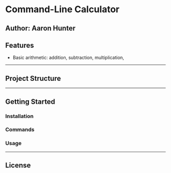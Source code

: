 # Command-Line Calculator

**Author:** Aaron Hunter  
---
## Features

- Basic arithmetic: addition, subtraction, multiplication, 


---
## Project Structure 


---
## Getting Started

### Installation


### Commands


### Usage


---
## License
